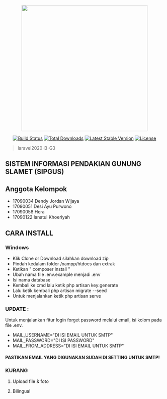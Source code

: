 <p align="center"><img src="https://res.cloudinary.com/dtfbvvkyp/image/upload/v1566331377/laravel-logolockup-cmyk-red.svg" width="400"></p>

<p align="center">
<a href="https://travis-ci.org/laravel/framework"><img src="https://travis-ci.org/laravel/framework.svg" alt="Build Status"></a>
<a href="https://packagist.org/packages/laravel/framework"><img src="https://poser.pugx.org/laravel/framework/d/total.svg" alt="Total Downloads"></a>
<a href="https://packagist.org/packages/laravel/framework"><img src="https://poser.pugx.org/laravel/framework/v/stable.svg" alt="Latest Stable Version"></a>
<a href="https://packagist.org/packages/laravel/framework"><img src="https://poser.pugx.org/laravel/framework/license.svg" alt="License"></a>
</p>

> laravel2020-B-G3
##   SISTEM INFORMASI PENDAKIAN GUNUNG SLAMET (SIPGUS)

## Anggota Kelompok

- 17090034 Dendy Jordan Wijaya
- 17090051 Desi Ayu Purwono
- 17090058 Hera
- 17090122 Ianatul Khoeriyah

## CARA INSTALL

### Windows
- Klik Clone or Download silahkan download zip
- Pindah kedalam folder /xampp/htdocs dan extrak 
- Ketikan " composer install "
-   Ubah nama file .env.example menjadi .env
-   Isi nama database
-   Kembali ke cmd lalu ketik php artisan key:generate
-   Lalu ketik kembali php artisan migrate --seed
-   Untuk menjalankan ketik php artisan serve

### UPDATE :
 Untuk menjalankan fitur login forget password melalui email, isi kolom pada file .env.
 - MAIL_USERNAME="DI ISI EMAIL UNTUK SMTP"
 - MAIL_PASSWORD="DI ISI PASSWORD"
 - MAIL_FROM_ADDRESS="DI ISI EMAIL UNTUK SMTP"
 
#### PASTIKAN EMAIL YANG DIGUNAKAN SUDAH DI SETTING UNTUK SMTP!

### KURANG
1. Upload file & foto

2. Bilingual
